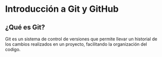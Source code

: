 # Introducción a Git y GitHub

## ¿Qué es Git?
Git es un sistema de control de versiones que permite llevar un historial de los cambios realizados en un proyecto, facilitando la organización del codigo.